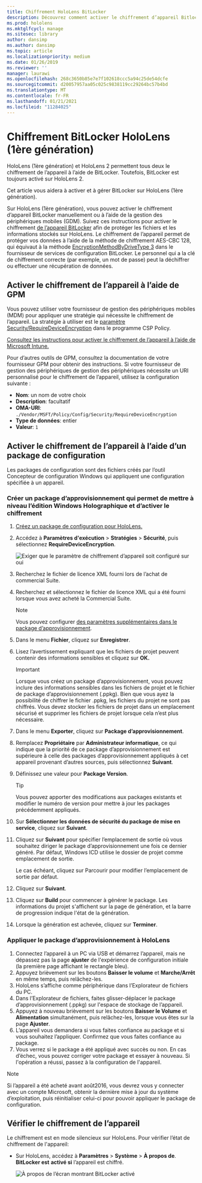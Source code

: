 ```yaml
---
title: Chiffrement HoloLens BitLocker
description: Découvrez comment activer le chiffrement d’appareil Bitlocker pour protéger les fichiers stockés sur vos appareils HoloLens de réalité mixte.
ms.prod: hololens
ms.mktglfcycl: manage
ms.sitesec: library
author: dansimp
ms.author: dansimp
ms.topic: article
ms.localizationpriority: medium
ms.date: 01/26/2019
ms.reviewer: ''
manager: laurawi
ms.openlocfilehash: 268c3650b85e7e7f102618ccc5a94c25de54dcfe
ms.sourcegitcommit: d20057957aa05c025c9838119cc29264bc57b4bd
ms.translationtype: MT
ms.contentlocale: fr-FR
ms.lasthandoff: 01/21/2021
ms.locfileid: "11284025"
---
```

# Chiffrement BitLocker HoloLens (1ère génération)

HoloLens (1ère génération) et HoloLens 2 permettent tous deux le chiffrement de l’appareil à l’aide de BitLocker. Toutefois, BitLocker est toujours activé sur HoloLens 2.

Cet article vous aidera à activer et à gérer BitLocker sur HoloLens (1ère génération).

Sur HoloLens (1ère génération), vous pouvez activer le chiffrement d’appareil BitLocker manuellement ou à l’aide de la gestion des périphériques mobiles (GDM). Suivez ces instructions pour activer le chiffrement [de l’appareil BitLocker](https://docs.microsoft.com/windows/security/information-protection/bitlocker/bitlocker-device-encryption-overview-windows-10#bitlocker-device-encryption) afin de protéger les fichiers et les informations stockés sur HoloLens. Le chiffrement de l’appareil permet de protéger vos données à l’aide de la méthode de chiffrement AES-CBC 128, qui équivaut à la méthode [EncryptionMethodByDriveType 3](https://docs.microsoft.com/windows/client-management/mdm/bitlocker-csp#encryptionmethodbydrivetype) dans le fournisseur de services de configuration BitLocker. Le personnel qui a la clé de chiffrement correcte (par exemple, un mot de passe) peut la déchiffrer ou effectuer une récupération de données.

## Activer le chiffrement de l’appareil à l’aide de GPM

Vous pouvez utiliser votre fournisseur de gestion des périphériques mobiles (MDM) pour appliquer une stratégie qui nécessite le chiffrement de l’appareil. La stratégie à utiliser est le [paramètre Security/RequireDeviceEncryption](https://docs.microsoft.com/windows/client-management/mdm/policy-csp-security#security-requiredeviceencryption) dans le programme CSP Policy.

[Consultez les instructions pour activer le chiffrement de l’appareil à l’aide de Microsoft Intune.](https://docs.microsoft.com/intune/compliance-policy-create-windows#windows-holographic-for-business)

Pour d’autres outils de GPM, consultez la documentation de votre fournisseur GPM pour obtenir des instructions. Si votre fournisseur de gestion des périphériques de gestion des périphériques nécessite un URI personnalisé pour le chiffrement de l’appareil, utilisez la configuration suivante :

- **Nom**: un nom de votre choix
- **Description**: facultatif
- **OMA-URI**: `./Vendor/MSFT/Policy/Config/Security/RequireDeviceEncryption`
- **Type de données**: entier
- **Valeur**: `1`

## Activer le chiffrement de l’appareil à l’aide d’un package de configuration

Les packages de configuration sont des fichiers créés par l’outil Concepteur de configuration Windows qui appliquent une configuration spécifiée à un appareil. 

### Créer un package d’approvisionnement qui permet de mettre à niveau l’édition Windows Holographique et d’activer le chiffrement

1. [Créez un package de configuration pour HoloLens.](hololens-provisioning.md)
1. Accédez à **Paramètres d'exécution** > **Stratégies** > **Sécurité**, puis sélectionnez **RequireDeviceEncryption**.

    ![Exiger que le paramètre de chiffrement d’appareil soit configuré sur oui](images/device-encryption.png)

1. Recherchez le fichier de licence XML fourni lors de l’achat de commercial Suite.

1. Recherchez et sélectionnez le fichier de licence XML qui a été fourni lorsque vous avez acheté la Commercial Suite.
    > [!NOTE]
    > Vous pouvez configurer [des paramètres supplémentaires dans le package d’approvisionnement](hololens-provisioning.md).

1. Dans le menu **Fichier**, cliquez sur **Enregistrer**. 

1. Lisez l’avertissement expliquant que les fichiers de projet peuvent contenir des informations sensibles et cliquez sur **OK.**

    > [!IMPORTANT]
    > Lorsque vous créez un package d’approvisionnement, vous pouvez inclure des informations sensibles dans les fichiers de projet et le fichier de package d’approvisionnement (.ppkg). Bien que vous ayez la possibilité de chiffrer le fichier .ppkg, les fichiers du projet ne sont pas chiffrés. Vous devez stocker les fichiers de projet dans un emplacement sécurisé et supprimer les fichiers de projet lorsque cela n’est plus nécessaire.

1. Dans le menu **Exporter**, cliquez sur **Package d’approvisionnement**.
1. Remplacez **Propriétaire** par **Administrateur informatique**, ce qui indique que la priorité de ce package d’approvisionnement est supérieure à celle des packages d’approvisionnement appliqués à cet appareil provenant d’autres sources, puis sélectionnez **Suivant**.
1. Définissez une valeur pour **Package Version**.

    > [!TIP]
    > Vous pouvez apporter des modifications aux packages existants et modifier le numéro de version pour mettre à jour les packages précédemment appliqués.

1. Sur **Sélectionner les données de sécurité du package de mise en service**, cliquez sur **Suivant**.
1. Cliquez sur **Suivant** pour spécifier l’emplacement de sortie où vous souhaitez diriger le package d’approvisionnement une fois ce dernier généré. Par défaut, Windows ICD utilise le dossier de projet comme emplacement de sortie.

    Le cas échéant, cliquez sur Parcourir pour modifier l’emplacement de sortie par défaut.

1. Cliquez sur **Suivant**.
1. Cliquez sur **Build** pour commencer à générer le package. Les informations du projet s'affichent sur la page de génération, et la barre de progression indique l'état de la génération.
1. Lorsque la génération est achevée, cliquez sur **Terminer**.

### Appliquer le package d’approvisionnement à HoloLens

1. Connectez l’appareil à un PC via USB et démarrez l’appareil, mais ne dépassez pas la page **ajuster** de l'expérience de configuration initiale (la première page affichant le rectangle bleu).
1. Appuyez brièvement sur les boutons **Baisser le volume** et **Marche/Arrêt** en même temps, puis relâchez-les.
1. HoloLens s’affiche comme périphérique dans l’Explorateur de fichiers du PC.
1. Dans l’Explorateur de fichiers, faites glisser-déplacer le package d’approvisionnement (.ppkg) sur l'espace de stockage de l’appareil.
1. Appuyez à nouveau brièvement sur les boutons **Baisser le Volume** et **Alimentation** simultanément, puis relâchez-les, lorsque vous êtes sur la page **Ajuster**.
1. L’appareil vous demandera si vous faites confiance au package et si vous souhaitez l’appliquer. Confirmez que vous faites confiance au package.
1. Vous verrez si le package a été appliqué avec succès ou non. En cas d’échec, vous pouvez corriger votre package et essayer à nouveau. Si l'opération a réussi, passez à la configuration de l'appareil.

> [!NOTE]
> Si l’appareil a été acheté avant août2016, vous devrez vous y connecter avec un compte Microsoft, obtenir la dernière mise à jour du système d’exploitation, puis réinitialiser celui-ci pour pouvoir appliquer le package de configuration.

## Vérifier le chiffrement de l’appareil

Le chiffrement est en mode silencieux sur HoloLens. Pour vérifier l’état de chiffrement de l'appareil:

- Sur HoloLens, accédez à **Paramètres** > **Système** > **À propos de**. **BitLocker est** **activé si** l’appareil est chiffré. 

    ![À propos de l’écran montrant BitLocker activé](images/about-encryption.png)
